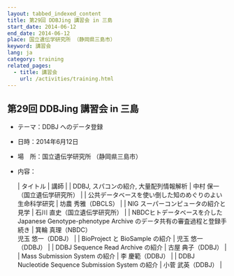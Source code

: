 ```yaml
---
layout: tabbed_indexed_content
title: 第29回 DDBJing 講習会 in 三島
start_date: 2014-06-12
end_date: 2014-06-12
place: 国立遺伝学研究所 （静岡県三島市）
keyword: 講習会
lang: ja
category: training
related_pages:
  - title: 講習会
    url: /activities/training.html
---
```


## 第29回 DDBJing 講習会 in 三島 <a name="29"></a>

-   テーマ：DDBJ へのデータ登録
-   日時：2014年6月12日
-   場　所：国立遺伝学研究所 （静岡県三島市）
-   内容：

    | タイトル | 講師 | 
    | DDBJ, スパコンの紹介, 大量配列情報解析 | 中村 保一（国立遺伝学研究所） | 
    | 公共データベースを使い倒した知のめぐりのよい生命科学研究 | 坊農 秀雅（DBCLS） | 
    | NIG スーパーコンピュータの紹介と見学 | 石川 直史（国立遺伝学研究所） | 
    | NBDCヒトデータベースを介したJapanese Genotype-phenotype Archive のデータ共有の審査過程と登録手続き | 箕輪 真理（NBDC）<br/>児玉 悠一（DDBJ） | 
    | BioProject と BioSample の紹介 | 児玉 悠一（DDBJ） | 
    | DDBJ Sequence Read Archive の紹介 | 古屋 典子（DDBJ） | 
    | Mass Submission System の紹介 | 李 慶範（DDBJ） | 
    | DDBJ Nucleotide Sequence Submission System の紹介 | 小菅 武英（DDBJ） | 